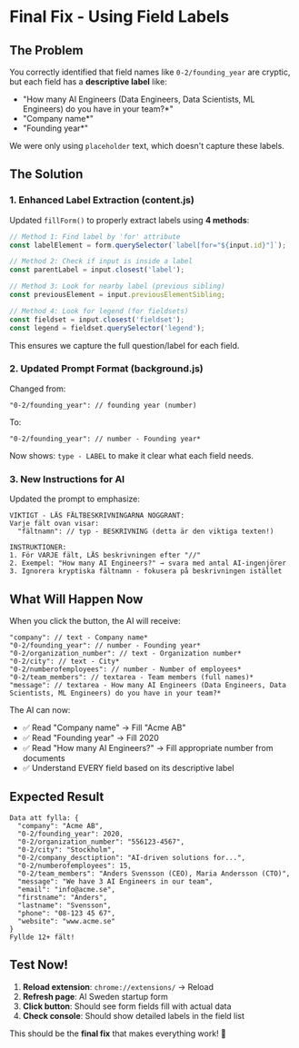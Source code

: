 # Final Fix - Using Field Labels

## The Problem

You correctly identified that field names like `0-2/founding_year` are cryptic, but each field has a **descriptive label** like:
- "How many AI Engineers (Data Engineers, Data Scientists, ML Engineers) do you have in your team?*"
- "Company name*"
- "Founding year*"

We were only using `placeholder` text, which doesn't capture these labels.

## The Solution

### 1. Enhanced Label Extraction (content.js)

Updated `fillForm()` to properly extract labels using **4 methods**:

```javascript
// Method 1: Find label by 'for' attribute
const labelElement = form.querySelector(`label[for="${input.id}"]`);

// Method 2: Check if input is inside a label
const parentLabel = input.closest('label');

// Method 3: Look for nearby label (previous sibling)
const previousElement = input.previousElementSibling;

// Method 4: Look for legend (for fieldsets)
const fieldset = input.closest('fieldset');
const legend = fieldset.querySelector('legend');
```

This ensures we capture the full question/label for each field.

### 2. Updated Prompt Format (background.js)

Changed from:
```
"0-2/founding_year": // founding year (number)
```

To:
```
"0-2/founding_year": // number - Founding year*
```

Now shows: `type - LABEL` to make it clear what each field needs.

### 3. New Instructions for AI

Updated the prompt to emphasize:

```
VIKTIGT - LÄS FÄLTBESKRIVNINGARNA NOGGRANT:
Varje fält ovan visar:
  "fältnamn": // typ - BESKRIVNING (detta är den viktiga texten!)

INSTRUKTIONER:
1. För VARJE fält, LÄS beskrivningen efter "//"
2. Exempel: "How many AI Engineers?" → svara med antal AI-ingenjörer
3. Ignorera kryptiska fältnamn - fokusera på beskrivningen istället
```

## What Will Happen Now

When you click the button, the AI will receive:

```
"company": // text - Company name*
"0-2/founding_year": // number - Founding year*
"0-2/organization_number": // text - Organization number*
"0-2/city": // text - City*
"0-2/numberofemployees": // number - Number of employees*
"0-2/team_members": // textarea - Team members (full names)*
"message": // textarea - How many AI Engineers (Data Engineers, Data Scientists, ML Engineers) do you have in your team?*
```

The AI can now:
- ✅ Read "Company name" → Fill "Acme AB"
- ✅ Read "Founding year" → Fill 2020
- ✅ Read "How many AI Engineers?" → Fill appropriate number from documents
- ✅ Understand EVERY field based on its descriptive label

## Expected Result

```
Data att fylla: {
  "company": "Acme AB",
  "0-2/founding_year": 2020,
  "0-2/organization_number": "556123-4567",
  "0-2/city": "Stockholm",
  "0-2/company_desctiption": "AI-driven solutions for...",
  "0-2/numberofemployees": 15,
  "0-2/team_members": "Anders Svensson (CEO), Maria Andersson (CTO)",
  "message": "We have 3 AI Engineers in our team",
  "email": "info@acme.se",
  "firstname": "Anders",
  "lastname": "Svensson",
  "phone": "08-123 45 67",
  "website": "www.acme.se"
}
Fyllde 12+ fält!
```

## Test Now!

1. **Reload extension**: `chrome://extensions/` → Reload
2. **Refresh page**: AI Sweden startup form
3. **Click button**: Should see form fields fill with actual data
4. **Check console**: Should show detailed labels in the field list

This should be the **final fix** that makes everything work! 🎯
